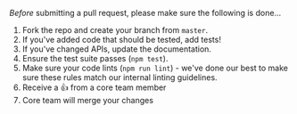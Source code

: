 *Before* submitting a pull request, please make sure the following is done...

1. Fork the repo and create your branch from `master`.
2. If you've added code that should be tested, add tests!
3. If you've changed APIs, update the documentation.
4. Ensure the test suite passes (`npm test`).
5. Make sure your code lints (`npm run lint`) - we've done our best to make sure these rules match our internal linting guidelines.
6. Receive a 👍 from a core team member
7. Core team will merge your changes
